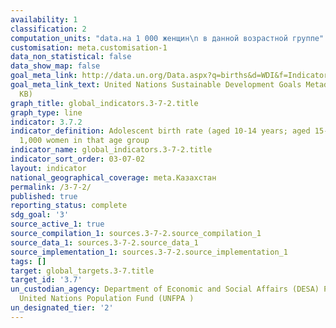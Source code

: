 ```yaml
---
availability: 1
classification: 2
computation_units: "data.на 1 000 женщин\n в данной возрастной группе"
customisation: meta.customisation-1
data_non_statistical: false
data_show_map: false
goal_meta_link: http://data.un.org/Data.aspx?q=births&d=WDI&f=Indicator_Code%3aSP.ADO.TFRT
goal_meta_link_text: United Nations Sustainable Development Goals Metadata (PDF 90.8
  KB)
graph_title: global_indicators.3-7-2.title
graph_type: line
indicator: 3.7.2
indicator_definition: Adolescent birth rate (aged 10-14 years; aged 15-19 years) per
  1,000 women in that age group
indicator_name: global_indicators.3-7-2.title
indicator_sort_order: 03-07-02
layout: indicator
national_geographical_coverage: meta.Казахстан
permalink: /3-7-2/
published: true
reporting_status: complete
sdg_goal: '3'
source_active_1: true
source_compilation_1: sources.3-7-2.source_compilation_1
source_data_1: sources.3-7-2.source_data_1
source_implementation_1: sources.3-7-2.source_implementation_1
tags: []
target: global_targets.3-7.title
target_id: '3.7'
un_custodian_agency: Department of Economic and Social Affairs (DESA) Population Division
  United Nations Population Fund (UNFPA )
un_designated_tier: '2'
---
```

